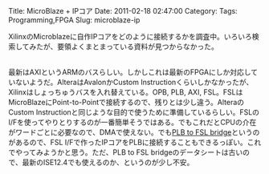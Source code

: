 Title: MicroBlaze + IPコア
Date: 2011-02-18 02:47:00
Category: 
Tags: Programming,FPGA
Slug: microblaze-ip

XilinxのMicroblazeに自作IPコアをどのように接続するかを調査中。いろいろ検索してみたが、要領よくまとまっている資料が見つからなかった。<div><br /><div>最新はAXIというARMのバスらしい。しかしこれは最新のFPGAにしか対応していないようだ。AlteraはAvalonかCustom Instructionくらいしかなかったが、Xilinxはしょっちゅうバスを入れ替えている。OPB, PLB, AXI, FSL。FSLはMicroBlazeにPoint-to-Pointで接続するので、残りとは少し違う。AlteraのCustom Instructionと同じような目的で使うために準備しているらしい。FSLのI/Fを使ってやりとりするのが一番簡単そうではある。でもこれだとCPUの介在がワードごとに必要なので、DMAで使えない。でも<a href="http://www.xilinx.com/support/documentation/ip_documentation/plb2fsl_bridge.pdf">PLB to FSL bridge</a>というのがあるので、FSL I/Fで作ったIPコアをPLBに接続することもできるっぽい。これでやってみようかと思う。ただ、PLB to FSL bridgeのデータシートは古いので、最新のISE12.4でも使えるのか、というのが少し不安。</div></div>
